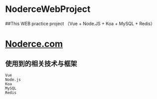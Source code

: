 # NoderceWebProject
##This WEB practice project （Vue + Node.JS + Koa + MySQL + Redis）

# [Noderce.com](http://noderce.com)
## 使用到的相关技术与框架
    Vue
    Node.js
    Koa
    MySQL
    Redis
